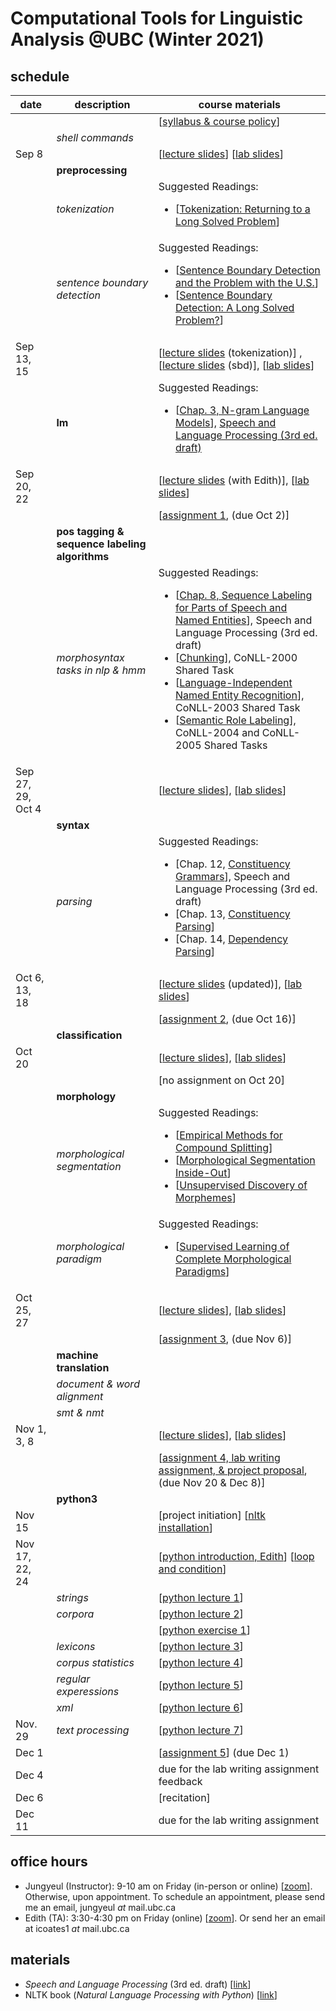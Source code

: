 # Computational Tools for Linguistic Analysis @UBC (Winter 2021)

## schedule
| date |	description	 |course materials |
| ------------ | ------------ | ------------  |
|  |  | [[syllabus & course policy](https://www.overleaf.com/read/twjqrgnvwzdq)] |
|  | *shell commands*  |  |
| Sep 8 |   | [[lecture slides](https://www.overleaf.com/read/fqqrwxqkjmtb)] [[lab slides](https://www.overleaf.com/read/djddcbxmfqhj)] |
|  | **preprocessing**  | |
|  |  *tokenization*  |  Suggested Readings:  <ul><li>[[Tokenization: Returning to a Long Solved Problem](http://aclweb.org/anthology/P/P12/P12-2074.pdf)]</li></ul>  |
|   | *sentence boundary detection*   |   Suggested Readings:  <ul><li>[[Sentence Boundary Detection and the Problem with the U.S.](http://aclweb.org/anthology/N/N09/N09-2061.pdf)]</li><li>[[Sentence Boundary Detection: A Long Solved Problem?](http://aclweb.org/anthology/C/C12/C12-2096.pdf)]</li></ul> |
| Sep 13, 15 |   | [[lecture slides](https://www.overleaf.com/read/scpjfcgjvqyt) (tokenization)] , [[lecture slides](https://www.overleaf.com/read/wkpzqvvqfgmf) (sbd)], [[lab slides](https://www.overleaf.com/read/nfnzdfpcvnqq)] |
|  | **lm**  | Suggested Readings:  <ul><li>[[Chap. 3, N-gram Language Models](https://web.stanford.edu/~jurafsky/slp3/3.pdf)], [Speech and Language Processing (3rd ed. draft)](https://web.stanford.edu/~jurafsky/slp3/)</li></ul>  |
| Sep 20, 22 |   | [[lecture slides](https://www.overleaf.com/read/fwxbpssbqkkm) (with Edith)], [[lab slides](https://www.overleaf.com/read/zkqkxkvjdrrb)]  |
|  |   | [[assignment 1](https://www.overleaf.com/read/rsrrcjdnpkvf), (due Oct 2)]   |
|  | **pos tagging & sequence labeling algorithms**  | |
|  | *morphosyntax tasks in nlp & hmm* |  Suggested Readings:  <ul><li>[[Chap. 8, Sequence Labeling for Parts of Speech and Named Entities](https://web.stanford.edu/~jurafsky/slp3/8.pdf)], Speech and Language Processing (3rd ed. draft)</li>  <li>[[Chunking](https://www.clips.uantwerpen.be/conll2000/chunking/)], CoNLL-2000 Shared Task</li> <li>[[Language-Independent Named Entity Recognition](https://www.clips.uantwerpen.be/conll2003/ner/)], CoNLL-2003 Shared Task</li><li>[[Semantic Role Labeling](http://www.lsi.upc.edu/~srlconll/)], CoNLL-2004 and CoNLL-2005 Shared Tasks</li> </ul>  |
| Sep 27, 29, Oct 4 |   | [[lecture slides](https://www.overleaf.com/read/hxwyvymgyxsy)], [[lab slides](https://www.overleaf.com/read/drrppbcnfdhy)] |
|  | **syntax**  | |
|  | *parsing* |  Suggested Readings:  <ul><li>[Chap. 12, [Constituency Grammars](https://web.stanford.edu/~jurafsky/slp3/12.pdf)], Speech and Language Processing (3rd ed. draft)</li>   <li>[Chap. 13, [Constituency Parsing](https://web.stanford.edu/~jurafsky/slp3/13.pdf)]</li>   <li>[Chap. 14, [Dependency Parsing](https://web.stanford.edu/~jurafsky/slp3/14.pdf)]</li> </ul>  |
| Oct 6, 13, 18 |   | [[lecture slides](https://www.overleaf.com/read/qbymzwsmjrxf) (updated)], [[lab slides](https://www.overleaf.com/read/vjmzpzgyctvm)] |
|  |   | [[assignment 2](https://www.overleaf.com/read/bhzxzfjtfdfb), (due Oct 16)]   |
|  | **classification**  | |
| Oct 20 |  | [[lecture slides](https://www.overleaf.com/read/mmxnxpbkrgmh)], [[lab slides](https://www.overleaf.com/read/qtfbvxhdqvnv)] |
|  |   | [no assignment on Oct 20]  |
|  | **morphology**  | |
|  | *morphological segmentation*  | Suggested Readings:  <ul><li>[[Empirical Methods for Compound Splitting](http://www.aclweb.org/anthology/E03-1076)]</li> <li>[[Morphological Segmentation Inside-Out](https://www.aclweb.org/anthology/D16-1256/)]</li><li>[[Unsupervised Discovery of Morphemes](http://aclweb.org/anthology/W02-0603)]</li></ul>  |
|  | *morphological paradigm* | Suggested Readings:  <ul><li>[[Supervised Learning of Complete Morphological Paradigms](https://www.aclweb.org/anthology/N13-1138)]</li></ul>  |
| Oct 25, 27 |   | [[lecture slides](https://www.overleaf.com/read/dddsbnghbhwd)], [[lab slides](https://www.overleaf.com/read/pcpsmmyvfktw)] |
|  |   | [[assignment 3](https://www.overleaf.com/read/mwrnhhyhfqvy), (due Nov 6)]   |
|  | **machine translation**  | |
|  | *document & word alignment*  |  |
|  | *smt & nmt* |  |
| Nov 1, 3, 8  |   | [[lecture slides](https://www.overleaf.com/read/pkcygpwhfmcy)], [[lab slides](https://www.overleaf.com/read/qswvsmjdymcg)] |
|  |   | [[assignment 4, lab writing assignment, & project proposal](https://www.overleaf.com/read/wrswgmqbvfds), (due Nov 20 & Dec 8)]   |
|  | **python3**  | |
| Nov 15  |   | [project initiation] [[nltk installation](https://github.com/jungyeul/computational-tools-for-linguistic-analysis-ubc/blob/main/labs/python3/LING242_NLTK_intro.ipynb)] |
| Nov 17, 22, 24  |    | [[python introduction, Edith](https://github.com/jungyeul/computational-tools-for-linguistic-analysis-ubc/tree/main/labs/python3)] [[loop and condition](https://www.overleaf.com/read/nnccjgwjvxwh)] |
| | *strings* | [[python lecture 1](https://github.com/jungyeul/computational-tools-for-linguistic-analysis-ubc/blob/main/labs/python3/LING242_python_lecture1.ipynb)] |
| | *corpora* | [[python lecture 2](https://github.com/jungyeul/computational-tools-for-linguistic-analysis-ubc/blob/main/labs/python3/LING242_python_lecture2.ipynb)]  |
| | | [[python exercise 1](https://github.com/jungyeul/computational-tools-for-linguistic-analysis-ubc/blob/main/labs/python3/LING242_python_ex1.ipynb)]  |
| | *lexicons* | [[python lecture 3](https://github.com/jungyeul/computational-tools-for-linguistic-analysis-ubc/blob/main/labs/python3/LING242_python_lecture3.ipynb)] |
| | *corpus statistics* | [[python lecture 4](https://github.com/jungyeul/computational-tools-for-linguistic-analysis-ubc/blob/main/labs/python3/LING242_python_lecture4.ipynb)] |
| | *regular experessions* | [[python lecture 5](https://github.com/jungyeul/computational-tools-for-linguistic-analysis-ubc/blob/main/labs/python3/LING242_python_lecture5.ipynb)] |
| | *xml* | [[python lecture 6](https://github.com/jungyeul/computational-tools-for-linguistic-analysis-ubc/blob/main/labs/python3/LING242_python_lecture6.ipynb)] |
| Nov. 29 | *text processing* | [[python lecture 7](https://github.com/jungyeul/computational-tools-for-linguistic-analysis-ubc/blob/main/labs/python3/LING242_python_lecture7_process.ipynb)] |
| Dec 1 |    | [[assignment 5](https://github.com/jungyeul/computational-tools-for-linguistic-analysis-ubc/tree/main/labs/assignment5_dir)] (due Dec 1) |
| Dec 4 |    | due for the lab writing assignment feedback |
| Dec 6 |    | [recitation] |
| Dec 11 |    | due for the lab writing assignment |


## office hours
* Jungyeul (Instructor): 9-10 am on Friday (in-person or online) [[zoom](https://ubc.zoom.us/j/4232149833?pwd=NDRpUFR4VjVWM2Qyd2sweGpNaFBadz09)]. Otherwise, upon appointment. To schedule an appointment, please send me an email, jungyeul _at_ mail.ubc.ca
* Edith (TA): 3:30-4:30 pm on Friday (online) [[zoom](https://zoom.us/j/6819608527?pwd=UHViTnhMYjM5enhiR1lBMWZKR2sxdz09)]. Or send her an email at icoates1 _at_ mail.ubc.ca

## materials
* _Speech and Language Processing_ (3rd ed. draft) [[link](https://web.stanford.edu/~jurafsky/slp3/)]
* NLTK book (_Natural Language Processing with Python_) [[link](https://www.nltk.org/book/)]

